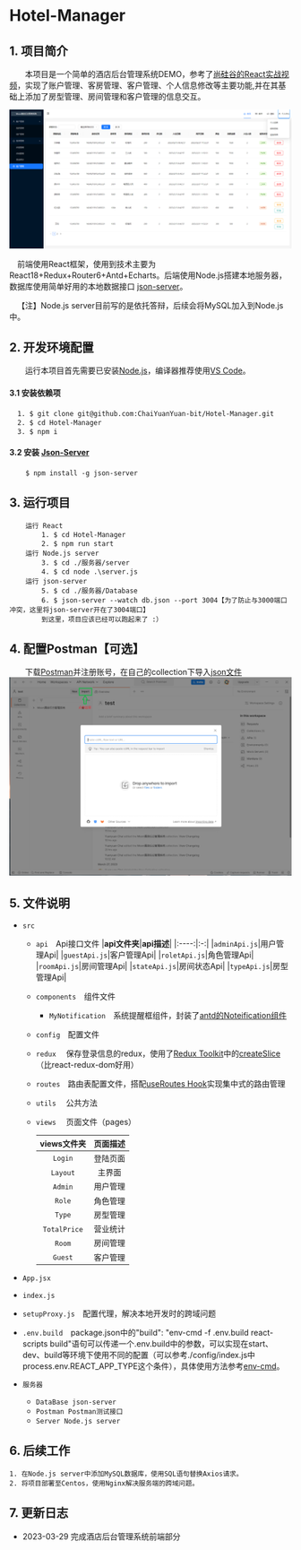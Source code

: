 # **Hotel-Manager**
## **1. 项目简介**
&emsp;&emsp;本项目是一个简单的酒店后台管理系统DEMO，参考了[尚硅谷的React实战视频](https://www.bilibili.com/video/BV1HM41127ts?p=1&vd_source=b663bb0bb5b26e2d0fa24f08657f6478)，实现了账户管理、客房管理、客户管理、个人信息修改等主要功能,并在其基础上添加了房型管理、房间管理和客户管理的信息交互。

![项目预览](./images/demo.png)

 &emsp;前端使用React框架，使用到技术主要为React18+Redux+Router6+Antd+Echarts。后端使用Node.js搭建本地服务器，数据库使用简单好用的本地数据接口 [json-server](https://github.com/typicode/json-server)。
 
&emsp;【注】Node.js server目前写的是依托答辩，后续会将MySQL加入到Node.js中。

## **2. 开发环境配置**
&emsp;&emsp;运行本项目首先需要已安装[Node.js](https://nodejs.org/en)，编译器推荐使用[VS Code](https://code.visualstudio.com/)。
#### **3.1 安装依赖项** 
      1. $ git clone git@github.com:ChaiYuanYuan-bit/Hotel-Manager.git
      2. $ cd Hotel-Manager
      3. $ npm i
#### **3.2 安装 [Json-Server]()**
        $ npm install -g json-server
## **3. 运行项目**
        运行 React
            1. $ cd Hotel-Manager
            2. $ npm run start
        运行 Node.js server
            3. $ cd ./服务器/server
            4. $ cd node .\server.js
        运行 json-server
            5. $ cd ./服务器/Database
            6. $ json-server --watch db.json --port 3004【为了防止与3000端口冲突，这里将json-server开在了3004端口】
            到这里，项目应该已经可以跑起来了 :）
## **4. 配置Postman【可选】**
&emsp;&emsp;下载[Postman](https://www.postman.com/)并注册账号，在自己的collection下导入[json文件](./服务器/Postman)
![](./images/postman.png)

## **5. 文件说明**
- `src`
  
  - `api`&emsp;Api接口文件
    |**api文件夹**|**api描述**|
    |:----:|:-:|
    |`adminApi.js`|用户管理Api|
    |`guestApi.js`|客户管理Api|
    |`roletApi.js`|角色管理Api|
    |`roomApi.js`|房间管理Api|
    |`stateApi.js`|房间状态Api|
    |`typeApi.js`|房型管理Api|
  
  - `components`&emsp;组件文件
    
    - `MyNotification`&emsp;系统提醒框组件，封装了[antd的Noteification组件](https://ant.design/components/notification-cn#notificationconfig)
  - `config`&emsp;配置文件
  - `redux` &emsp;保存登录信息的redux，使用了[Redux Toolkit](https://redux-toolkit.js.org/)中的[createSlice](https://redux-toolkit.js.org/api/createSlice)（比react-redux-dom好用）
  - `routes`&emsp;路由表配置文件，搭配[useRoutes Hook](https://reactrouter.com/en/main/hooks/use-routes#useroutes)实现集中式的路由管理
  - `utils`  &emsp;公共方法
  - `views` &emsp;页面文件（pages）
    
    |**views文件夹**|**页面描述**|
    |:----:|:-:|
    |`Login`|登陆页面|
    |`Layout`|主界面|
    |`Admin`|用户管理|
    |`Role`|角色管理|
    |`Type`|房型管理|
    |`TotalPrice`|营业统计|
    |`Room`|房间管理|
    |`Guest`|客户管理|
- `App.jsx`
- `index.js`
- `setupProxy.js`&emsp;配置代理，解决本地开发时的跨域问题
- `.env.build`&emsp;package.json中的"build": "env-cmd -f .env.build react-scripts build"语句可以传递一个.env.build中的参数，可以实现在start、dev、build等环境下使用不同的配置（可以参考./config/index.js中process.env.REACT_APP_TYPE这个条件），具体使用方法参考[env-cmd](https://www.gingerdoc.com/tutorials/nodejs-take-command-with-env-cmd)。
- `服务器`
  
  - `DataBase json-server`
  - `Postman Postman测试接口`
  - `Server Node.js server`
## **6. 后续工作**
    1. 在Node.js server中添加MySQL数据库，使用SQL语句替换Axios请求。
    2. 将项目部署至Centos，使用Nginx解决服务端的跨域问题。
## **7. 更新日志**
- 2023-03-29 完成酒店后台管理系统前端部分
